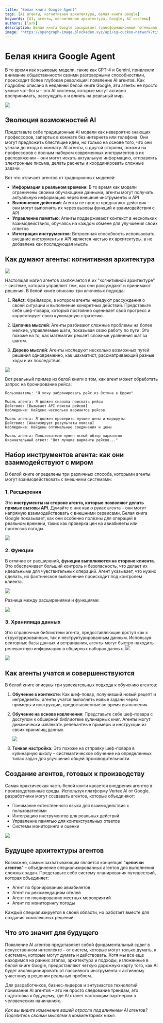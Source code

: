 ```yaml
---
title: "Белая книга Google Agent"
tags: [AI агенты, когнитивная архитектура, белая книга Google]
keywords: [AI, агенты, когнитивная архитектура, Google, AI системы]
authors: [lark]
description: Белая книга Google раскрывает трансформационный потенциал AI агентов, демонстрируя их способность воспринимать, рассуждать и влиять на реальный мир. Узнайте, как эти агенты отличаются от традиционных AI моделей благодаря доступу к информации в реальном времени, способности к действиям и интеграции инструментов.
image: "https://opengraph-image.blockeden.xyz/api/og-cuckoo-network?title=Белая%20книга%20Google%20Agent"
---
```


# Белая книга Google Agent

В то время как языковые модели, такие как GPT-4 и Gemini, привлекли внимание общественности своими разговорными способностями, происходит более глубокая революция: появление AI агентов. Как подробно описано в недавней белой книге Google, эти агенты не просто умные чат-боты – это AI системы, которые могут активно воспринимать, рассуждать о и влиять на реальный мир.

![](https://opengraph-image.blockeden.xyz/api/og-cuckoo-network?title=Белая%20книга%20Google%20Agent)

## Эволюция возможностей AI

Представьте себе традиционные AI модели как невероятно знающих профессоров, запертых в комнате без интернета или телефона. Они могут предложить блестящие идеи, но только на основе того, что они узнали до входа в комнату. AI агенты, с другой стороны, похожи на профессоров с полным набором современных инструментов в их распоряжении – они могут искать актуальную информацию, отправлять электронные письма, делать расчеты и координировать сложные задачи.

Вот что отличает агентов от традиционных моделей:

- **Информация в реальном времени**: В то время как модели ограничены своими обучающими данными, агенты могут получать актуальную информацию через внешние инструменты и API
- **Выполнение действий**: Агенты не просто предлагают действия – они могут выполнять их через вызовы функций и взаимодействия с API
- **Управление памятью**: Агенты поддерживают контекст в нескольких взаимодействиях, обучаясь на каждом обмене для улучшения своих ответов
- **Интеграция инструментов**: Встроенная способность использовать внешние инструменты и API является частью их архитектуры, а не добавлена как последующая мысль

## Как думают агенты: когнитивная архитектура

![](https://cuckoo-network.b-cdn.net/google-agent-1-arch.webp)

Настоящая магия агентов заключается в их "когнитивной архитектуре" – системе, которая управляет тем, как они рассуждают и принимают решения. В белой книге описаны три ключевых подхода:

1. **ReAct**: Фреймворк, в котором агенты чередуют рассуждения о своей ситуации и выполнение конкретных действий. Представьте себе шеф-повара, который постоянно оценивает свой прогресс и корректирует свою кулинарную стратегию.

2. **Цепочка мыслей**: Агенты разбивают сложные проблемы на более мелкие, управляемые шаги, показывая свою работу по пути. Это похоже на то, как математик решает сложные уравнения шаг за шагом.

3. **Дерево мыслей**: Агенты исследуют несколько возможных путей решения одновременно, как шахматист, рассматривающий разные ходы и их последствия.

![](https://cuckoo-network.b-cdn.net/google-agent-2-reasoning-in-the-orchestration-layer.webp)

Вот реальный пример из белой книги о том, как агент может обработать запрос на бронирование рейса:

```
Пользователь: "Я хочу забронировать рейс из Остина в Цюрих"

Мысль агента: Я должен сначала поискать рейсы
Действие: [Вызывает API поиска рейсов]
Наблюдение: Найдено несколько вариантов рейсов

Мысль агента: Я должен проверить лучшие цены и маршруты
Действие: [Анализирует результаты поиска]
Наблюдение: Найдены оптимальные соединения и цены

Мысль агента: Пользователю нужен ясный обзор вариантов
Окончательный ответ: "Вот лучшие варианты рейсов..."
```

## Набор инструментов агента: как они взаимодействуют с миром

В белой книге определены три различных способа, которыми агенты могут взаимодействовать с внешними системами:

### 1. Расширения

Это **инструменты на стороне агента, которые позволяют делать прямые вызовы API**. Думайте о них как о руках агента – они могут напрямую взаимодействовать с внешними сервисами. Белая книга Google показывает, как они особенно полезны для операций в реальном времени, таких как проверка цен на авиабилеты или прогнозов погоды.

![](https://cuckoo-network.b-cdn.net/google-agent-3-extension.webp)

### 2. Функции
В отличие от расширений, **функции выполняются на стороне клиента**. Это обеспечивает больший контроль и безопасность, что делает их идеальными для чувствительных операций. Агент указывает, что нужно сделать, но фактическое выполнение происходит под контролем клиента.

![](https://cuckoo-network.b-cdn.net/google-agent-8-function.webp)

Разница между расширениями и функциями:

![](https://cuckoo-network.b-cdn.net/google-agent-9-diff-extensions-functions.webp)

### 3. Хранилища данных

Это справочные библиотеки агента, предоставляющие доступ как к структурированным, так и неструктурированным данным. Используя векторные базы данных и встраивания, агенты могут быстро находить релевантную информацию в обширных наборах данных.
![](https://cuckoo-network.b-cdn.net/google-agent-4-data-store.webp)

![](https://cuckoo-network.b-cdn.net/google-agent-5-data-store-details.webp)

## Как агенты учатся и совершенствуются

В белой книге описаны три увлекательных подхода к обучению агентов:

1. **Обучение в контексте**: Как шеф-повар, получивший новый рецепт и ингредиенты, агенты учатся выполнять новые задачи через примеры и инструкции, предоставленные во время выполнения.

2. **Обучение на основе извлечения**: Представьте себе шеф-повара с доступом к обширной библиотеке кулинарных книг. Агенты могут динамически извлекать релевантные примеры и инструкции из своих хранилищ данных.

   ![](https://cuckoo-network.b-cdn.net/google-agent-6-rag-workflow.webp)

3. **Тонкая настройка**: Это похоже на отправку шеф-повара в кулинарную школу – систематическое обучение на определенных типах задач для улучшения общей производительности.

## Создание агентов, готовых к производству

Самая практическая часть белой книги касается внедрения агентов в производственные среды. Используя платформу Vertex AI от Google, разработчики могут создавать агентов, которые объединяют:

- Понимание естественного языка для взаимодействия с пользователями
- Интеграцию инструментов для реальных действий
- Управление памятью для контекстуальных ответов
- Системы мониторинга и оценки

![](https://cuckoo-network.b-cdn.net/google-agent-7-e2e-built-with-vertex.webp)

## Будущее архитектуры агентов

Возможно, самым захватывающим является концепция "**цепочки агентов**" – объединение специализированных агентов для выполнения сложных задач. Представьте себе систему планирования путешествий, которая объединяет:

- Агент по бронированию авиабилетов
- Агент по рекомендациям отелей
- Агент по планированию местных мероприятий
- Агент по мониторингу погоды

Каждый специализируется в своей области, но работает вместе для создания комплексных решений.

## Что это значит для будущего

Появление AI агентов представляет собой фундаментальный сдвиг в искусственном интеллекте – от систем, которые могут только думать, к системам, которые могут думать и действовать. Хотя мы все еще находимся на ранних этапах, архитектура и подходы, изложенные в белой книге Google, предоставляют четкую дорожную карту того, как AI будет эволюционировать от пассивного инструмента к активному участнику в решении реальных проблем.

Для разработчиков, бизнес-лидеров и энтузиастов технологий понимание AI агентов – это не просто следование трендам, это подготовка к будущему, где AI станет настоящим партнером в человеческих начинаниях.

*Как вы видите изменение вашей отрасли под влиянием AI агентов? Поделитесь своими мыслями в комментариях ниже.*
